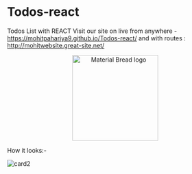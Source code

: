 # Todos-react
Todos List with REACT
Visit our site on live from anywhere - https://mohitpahariya9.github.io/Todos-react/
and
with routes :
http://mohitwebsite.great-site.net/
<p align="center">
    <img width="200" src="https://github.com/MohitPahariya9/Todos-react/assets/130257334/69e1221c-db81-472b-b911-c548bb553251" alt="Material Bread logo">
</p>
How it looks:-

![card2](https://github.com/MohitPahariya9/Todos-react/assets/130257334/0cb957df-94d6-47ae-9022-f7165ebc4514)
